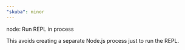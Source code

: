 ```yaml
---
"skuba": minor
---
```


node: Run REPL in process

This avoids creating a separate Node.js process just to run the REPL.
